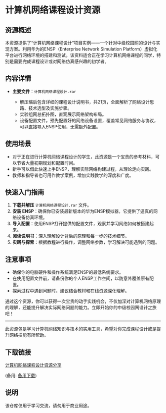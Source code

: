 # 计算机网络课程设计资源

## 资源概述

本资源提供了“计算机网络课程设计”项目实例——一个针对中级校园网的设计与实现方案。利用华为的ENSP（Enterprise Network Simulation Platform）虚拟化平台进行网络环境的搭建和测试。该资料适合正在学习计算机网络课程的同学，特别是需要完成课程设计或对网络仿真感兴趣的初学者。

## 内容详情

- **主要文件**：`计算机网络课程设计.rar`
  
  - 解压缩后包含详细的课程设计说明书，共21页，全面解析了网络设计思路、技术选型及实施步骤。
  - 实验组网总拓扑图，直观展示网络架构布局。
  - 设备配置文件，预先配置好的网络设备设置，覆盖常见网络服务与协议，可以直接导入ENSP使用，无需额外配置。

## 使用场景

- 对于正在进行计算机网络课程设计的学生，此资源是一个宝贵的参考材料，可以节省大量初期规划和配置时间。
- 新手可以借此快速上手ENSP，理解实际网络构建过程，从理论走向实践。
- 教师和指导者也可用作教学案例，增加实践教学的深度和广度。

## 快速入门指南

1. **下载并解压** `计算机网络课程设计.rar` 文件。
2. **安装 ENSP**：确保你已安装最新版本的华为ENSP模拟器，它提供了逼真的网络设备仿真环境。
3. **导入配置**：使用ENSP打开提供的配置文件，观察并学习网络如何被搭建起来。
4. **阅读说明书**：深入理解设计背后的原理和每一步的技术细节。
5. **实践与探索**：根据教程进行操作，调整网络参数，学习解决可能遇到的问题。

## 注意事项

- 确保你的电脑硬件和操作系统满足ENSP的最低系统要求。
- 在使用配置文件前，请备份你的个人ENSP工作空间，以防意外覆盖原有配置。
- 探索过程中遇到问题时，建议结合教材和在线资源深化理解。

通过这个资源，你可以获得一次宝贵的动手实践机会，不仅加深对计算机网络原理的理解，还能提升解决实际网络问题的能力。立即开始你的中级校园网设计之旅吧！

---

此资源包是学习计算机网络知识与技术的实用工具，希望对你完成课程设计或是提升网络技能有所帮助。

## 下载链接
[计算机网络课程设计资源分享](https://pan.quark.cn/s/ea3d300fedc3) 

(备用: [备用下载](https://pan.baidu.com/s/1GGd9ZRHvKx5vi8f3i0kgNQ?pwd=1234))

## 说明

该仓库仅用于学习交流，请勿用于商业用途。
